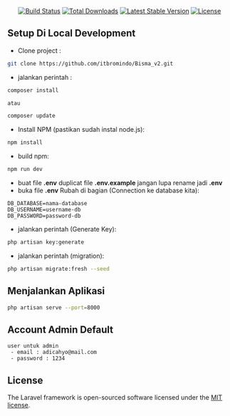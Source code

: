 <p align="center">
<a href="https://travis-ci.org/laravel/framework"><img src="https://travis-ci.org/laravel/framework.svg" alt="Build Status"></a>
<a href="https://packagist.org/packages/laravel/framework"><img src="https://img.shields.io/packagist/dt/laravel/framework" alt="Total Downloads"></a>
<a href="https://packagist.org/packages/laravel/framework"><img src="https://img.shields.io/packagist/v/laravel/framework" alt="Latest Stable Version"></a>
<a href="https://packagist.org/packages/laravel/framework"><img src="https://img.shields.io/packagist/l/laravel/framework" alt="License"></a>
</p>

## Setup Di Local Development

- Clone project :
```bash
git clone https://github.com/itbromindo/Bisma_v2.git
```
- jalankan perintah :
```bash
composer install 

atau

composer update
```

- Install NPM (pastikan sudah instal node.js):
```bash
npm install
```

- build npm:
```bash
npm run dev
```

- buat file  <b>.env</b>  duplicat file  <b>.env.example</b>  jangan lupa rename jadi  <b>.env</b>
- buka file  <b>.env</b>  Rubah di bagian (Connection ke database kita):

```
DB_DATABASE=nama-database
DB_USERNAME=username-db
DB_PASSWORD=password-db
```

- jalankan perintah (Generate Key):
```bash
php artisan key:generate
```

- jalankan perintah (migration):
```bash
php artisan migrate:fresh --seed
```

## Menjalankan Aplikasi

```bash
php artisan serve --port=8000
```

## Account Admin Default

```
user untuk admin 
 - email : adicahyo@mail.com
 - password : 1234
```



## License

The Laravel framework is open-sourced software licensed under the [MIT license](https://opensource.org/licenses/MIT).
